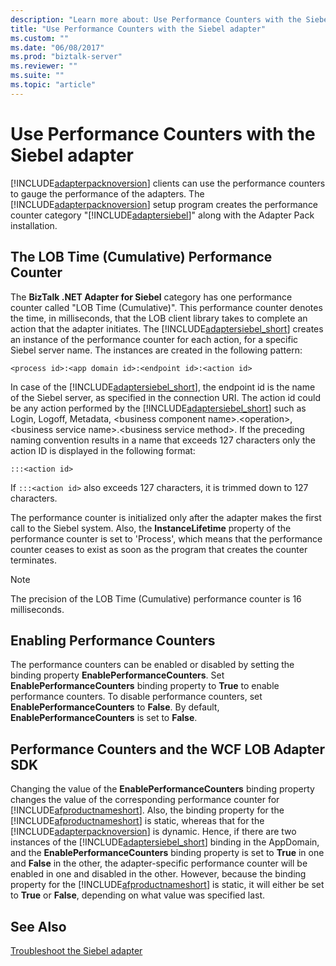 ```yaml
---
description: "Learn more about: Use Performance Counters with the Siebel adapter"
title: "Use Performance Counters with the Siebel adapter"
ms.custom: ""
ms.date: "06/08/2017"
ms.prod: "biztalk-server"
ms.reviewer: ""
ms.suite: ""
ms.topic: "article"
---
```

# Use Performance Counters with the Siebel adapter
[!INCLUDE[adapterpacknoversion](../../includes/adapterpacknoversion-md.md)] clients can use the performance counters to gauge the performance of the adapters. The [!INCLUDE[adapterpacknoversion](../../includes/adapterpacknoversion-md.md)] setup program creates the performance counter category "[!INCLUDE[adaptersiebel](../../includes/adaptersiebel-md.md)]" along with the Adapter Pack installation.  
  
## The LOB Time (Cumulative) Performance Counter  
 The **BizTalk .NET Adapter for Siebel** category has one performance counter called "LOB Time (Cumulative)". This performance counter denotes the time, in milliseconds, that the LOB client library takes to complete an action that the adapter initiates. The [!INCLUDE[adaptersiebel_short](../../includes/adaptersiebel-short-md.md)] creates an instance of the performance counter for each action, for a specific Siebel server name. The instances are created in the following pattern:  
  
```  
<process id>:<app domain id>:<endpoint id>:<action id>  
```  
  
 In case of the [!INCLUDE[adaptersiebel_short](../../includes/adaptersiebel-short-md.md)], the endpoint id is the name of the Siebel server, as specified in the connection URI. The action id could be any action performed by the [!INCLUDE[adaptersiebel_short](../../includes/adaptersiebel-short-md.md)] such as Login, Logoff, Metadata, \<business component name\>.\<operation\>, \<business service name\>.\<business service method\>. If the preceding naming convention results in a name that exceeds 127 characters only the action ID is displayed in the following format:  
  
```  
:::<action id>  
```  
  
 If `:::<action id>` also exceeds 127 characters, it is trimmed down to 127 characters.  
  
 The performance counter is initialized only after the adapter makes the first call to the Siebel system. Also, the **InstanceLifetime** property of the performance counter is set to 'Process', which means that the performance counter ceases to exist as soon as the program that creates the counter terminates. 
  
> [!NOTE]
>  The precision of the LOB Time (Cumulative) performance counter is 16 milliseconds.  
  
## Enabling Performance Counters  
 The performance counters can be enabled or disabled by setting the binding property **EnablePerformanceCounters**. Set **EnablePerformanceCounters** binding property to **True** to enable performance counters. To disable performance counters, set **EnablePerformanceCounters** to **False**. By default, **EnablePerformanceCounters** is set to **False**.  
  
## Performance Counters and the WCF LOB Adapter SDK  
 Changing the value of the **EnablePerformanceCounters** binding property changes the value of the corresponding performance counter for [!INCLUDE[afproductnameshort](../../includes/afproductnameshort-md.md)]. Also, the binding property for the [!INCLUDE[afproductnameshort](../../includes/afproductnameshort-md.md)] is static, whereas that for the [!INCLUDE[adapterpacknoversion](../../includes/adapterpacknoversion-md.md)] is dynamic. Hence, if there are two instances of the [!INCLUDE[adaptersiebel_short](../../includes/adaptersiebel-short-md.md)] binding in the AppDomain, and the **EnablePerformanceCounters** binding property is set to **True** in one and **False** in the other, the adapter-specific performance counter will be enabled in one and disabled in the other. However, because the binding property for the [!INCLUDE[afproductnameshort](../../includes/afproductnameshort-md.md)] is static, it will either be set to **True** or **False**, depending on what value was specified last.  
  
## See Also  
[Troubleshoot the Siebel adapter](../../adapters-and-accelerators/adapter-siebel/troubleshoot-the-siebel-adapter.md)
